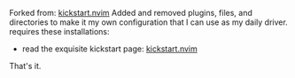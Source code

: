 Forked from: [kickstart.nvim](https://github.com/nvim-lua/kickstart.nvim)
Added and removed plugins, files, and directories to make it my own configuration that I can use as my daily driver. 
requires these installations:
- read the exquisite kickstart page: [kickstart.nvim](https://github.com/nvim-lua/kickstart.nvim)

That's it.
